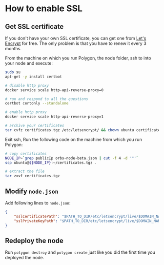 # How to enable SSL

## Get SSL certificate

If you don't have your own SSL certificate, you can get one from [Let's Encrypt](https://letsencrypt.org) for free. The only problem is that you have to renew it every 3 months.

From the machine on which you run Polygon, the node folder, ssh to into your node and execute:

```bash
sudo su
apt-get -y install certbot

# disable http proxy
docker service scale http-api-reverse-proxy=0

# run and respond to all the questions
certbot certonly --standalone

# enable http proxy
docker service scale http-api-reverse-proxy=1

# archive your certificates
tar cvfz certificates.tgz /etc/letsencrypt/ && chown ubuntu certificates.tgz
```
Exit ssh, 
Run the following code on the machine from which you run Polygon:

```bash
# copy certificates
NODE_IP=`grep publicIp orbs-node-beta.json | cut -f 4 -d '"'`
scp ubuntu@${NODE_IP}:~/certificates.tgz .

# extract the file
tar zxvf certificates.tgz
```

## Modify `node.json`

Add following lines to `node.json`:

```json
{
    "sslCertificatePath": "$PATH_TO_DIR/etc/letsencrypt/live/$DOMAIN_NAME/cert.pem",
    "sslPrivateKeyPath": "$PATH_TO_DIR/etc/letsencrypt/live/$DOMAIN_NAME/privkey.pem"
}
```

## Redeploy the node

Run `polygon destroy` and `polygon create` just like you did the first time you deployed the node.
